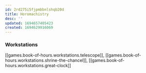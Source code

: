 ```yaml
---
id: 2rd275i5fjpmbbnlshqb20d
title: Horomachistry
desc: ''
updated: 1694657405423
created: 1694629916069
---
```


### Workstations

[[games.book-of-hours.workstations.telescope]], [[games.book-of-hours.workstations.shrine-the-chancel]], [[games.book-of-hours.workstations.great-clock]]  

